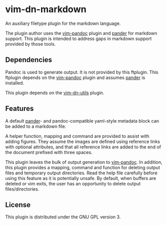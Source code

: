 # vim-dn-markdown #

An auxiliary filetype plugin for the markdown language.

The plugin author uses the
[vim-pandoc](https://github.com/vim-pandoc/vim-pandoc) plugin and
[pander](https://github.com/dnebauer/pander) for markdown support. This plugin
is intended to address gaps in markdown support provided by those tools.

## Dependencies ##

Pandoc is used to generate output. It is not provided by this ftplugin. This ftplugin depends on the [vim-pandoc](https://github.com/vim-pandoc/vim-pandoc) plugin and assumes [pander](https://github.com/dnebauer/pander) is installed.

This plugin depends on the [vim-dn-utils](https://github.com/dnebauer/vim-dn-utils) plugin.

## Features ##

A default [pander](https://github.com/dnebauer/pander)- and pandoc-compatible yaml-style metadata block can be added to a markdown file.

A helper function, mapping and command are provided to assist with adding figures. They assume the images are defined using reference links with optional attributes, and that all reference links are added to the end of the document prefixed with three spaces.

This plugin leaves the bulk of output generation to [vim-pandoc](https://github.com/vim-pandoc/vim-pandoc). In addition, this plugin provides a mapping, command and function for deleting output files and temporary output directories. Read the help file carefully before using this feature as it is potentially unsafe. By default, when buffers are deleted or vim exits, the user has an opportunity to delete output files/directories.

## License ##

This plugin is distributed under the GNU GPL version 3.
